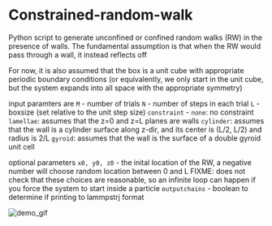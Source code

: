 # Constrained-random-walk
Python script to generate unconfined or confined random walks (RW) in the presence of walls. The fundamental assumption is that when the RW would pass through a wall, it instead reflects off

For now, it is also assumed that the box is a unit cube with appropriate periodic boundary conditions
(or equivalently, we only start in the unit cube, but the system expands into all space with the appropriate symmetry)

input paramters are 
 ```M``` - number of trials 
 ```N``` - number of steps in each trial
 ```L``` - boxsize (set relative to the unit step size)
 ```constraint``` - 
   ```none```: no constraint 
   ```lamellae```: assumes that the z=0 and z=L planes are walls 
   ```cylinder```: assumes that the wall is a cylinder surface along z-dir, and its center is (L/2, L/2) and radius is 2/L
   ```gyroid```: assumes that the wall is the surface of a double gyroid unit cell

optional parameters
  ```x0, y0, z0``` - the inital location of the RW, a negative number will choose random location between 0 and L FIXME: does not check that these choices are reasonable, so an infinite loop can happen if you force the system to start inside a particle
  ```outputchains``` - boolean to determine if printing to lammpstrj format

![demo_gif](demo/crw_demo.gif)